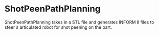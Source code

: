 # ShotPeenPathPlanning
ShotPeenPathPlanning takes in a STL file and generates INFORM II files to steer a articulated robot for shot peening on the part. 
